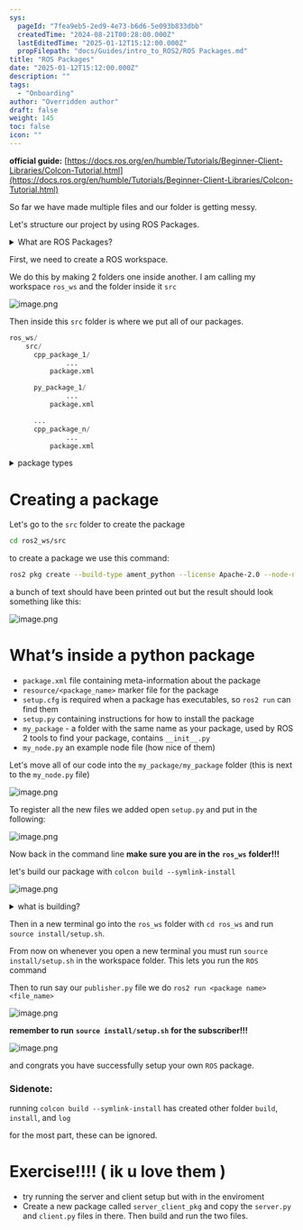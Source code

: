 ```yaml
---
sys:
  pageId: "7fea9eb5-2ed9-4e73-b6d6-5e093b833dbb"
  createdTime: "2024-08-21T00:28:00.000Z"
  lastEditedTime: "2025-01-12T15:12:00.000Z"
  propFilepath: "docs/Guides/intro_to_ROS2/ROS Packages.md"
title: "ROS Packages"
date: "2025-01-12T15:12:00.000Z"
description: ""
tags:
  - "Onboarding"
author: "Overridden author"
draft: false
weight: 145
toc: false
icon: ""
---
```


**official guide:** [https://docs.ros.org/en/humble/Tutorials/Beginner-Client-Libraries/Colcon-Tutorial.html](https://docs.ros.org/en/humble/Tutorials/Beginner-Client-Libraries/Colcon-Tutorial.html)

So far we have made multiple files and our folder is getting messy.

Let's structure our project by using ROS Packages.

<details>

<summary>What are ROS Packages?</summary>

ROS Packages are, as the name implies, packages of code that are highly sharable between ROS developers.

They consist of a folder, `package.xml` file, and source code

```python
      cpp_package_1/
		      ... imagine much code files here ..
          package.xml
```

</details>

First, we need to create a ROS workspace.

We do this by making 2 folders one inside another. I am calling my workspace `ros_ws` and the folder inside it `src`

![image.png](https://prod-files-secure.s3.us-west-2.amazonaws.com/d518164a-d88e-44d1-a4ee-3adb3bd8bce0/70706947-fd18-4537-a67b-e12946812d31/image.png?X-Amz-Algorithm=AWS4-HMAC-SHA256&X-Amz-Content-Sha256=UNSIGNED-PAYLOAD&X-Amz-Credential=ASIAZI2LB466RTQJVMDO%2F20250206%2Fus-west-2%2Fs3%2Faws4_request&X-Amz-Date=20250206T140750Z&X-Amz-Expires=3600&X-Amz-Security-Token=IQoJb3JpZ2luX2VjEEYaCXVzLXdlc3QtMiJIMEYCIQCgRjM3QPRHhPJYlInAelHDPT2R0NdPHzXT6gVuE3uAiwIhANO190k1bEusoCB6obiQGnrA7hx7QvARvemeEG36DlIhKv8DCF8QABoMNjM3NDIzMTgzODA1IgytxWwaGgLKUk20ynMq3AO%2FOaGhVdxMe3hwef7AkVFqsAVfJz3lm%2F4xvK%2BA5mGdMzi2TdKO4HKCmBp%2F9GY1GirAWJsVMTRzlC2xuzHE%2F3%2F2XCDGSlrBSaK4elURf%2BquXX49N9k5KtcUPmKDVKI54Vx8rlruk9K5lYH92CBy7jgW%2BZqOk7ZoYXPQ2WCIi8XdP%2Fr9n3DMiqD5Yb8FnMxJJv2U3%2F%2FARSue8ZBktJcUkgZ8d0fNumciHYg2%2BXYRLtsdXQFgGlkWW3oPW3V5Ol2155gQtGdhu25M8W1SkW%2BeBMex4HxjRw9SYKs1NU3po%2FCp240yQCKBMy0wr0ZhbyE1on4M9oV7FggZHzMZrcatl6l9t%2BqgYPjX2nJvZ45sBPO%2F6a4NG2IjGeljbwQpZod3XtoodkNXntGJN6szOT91QDPTMgy4b6NrLJPJB8DM2cBJVJBDRk19%2FdQ22Tldelw%2BZC2kqruh3wliPgh5YRN3Re%2BIByAL6DuBTEZgPV1G9afgOH%2BhKXpywVFfN3VQeqKop6Y%2BXuIRFIbzGobnPwWxa5kPj6WeKS4iSy8LprvA6ZNdQKGdfSoWR%2FfQxIXS4p8qq8qEQrb0on20QdUzmyg%2FMTD83fIdJGkKL5NI4xIJgvO3G0xGK39AZUGCXEMMzDCb%2BpK9BjqkAeneyjBMGynZagaNx7gX1%2Fqu5t9BIzr0jy%2FjWT8v%2BA%2FR90s%2FnNMaeCf9kbaaElIlFXSkKcZJs0atMtD1T9ub2LznXxk6kXxvNaOxUUqPVcLLJNj2sfK4HK%2BJTcOfeZ%2Fs26f62ekVsGP%2F4GBSDvzxbvtz8yGA%2FxtAemDg%2BicSqgrX9W665bKZ9EUsh4cs4fk3X407iWnH1f6PkahdLwGE1fY0LnsK&X-Amz-Signature=8211669ef871cf45c4565b85abbc290481fa740b69b3f99b57f42879f33ea0ad&X-Amz-SignedHeaders=host&x-id=GetObject)

Then inside this `src` folder is where we put all of our packages.

```python
ros_ws/
    src/
      cpp_package_1/
		      ...
          package.xml

      py_package_1/
		      ...
          package.xml

      ...
      cpp_package_n/
		      ...
          package.xml

```

<details>

<summary>package types</summary>

packages can be either `C++` or python.

the intern file structure is different for each but for this guide we will stick to creating python packages

</details>

# Creating a package

Let's go to the `src` folder to create the package

```bash
cd ros2_ws/src
```

to create a package we use this command:

```bash
ros2 pkg create --build-type ament_python --license Apache-2.0 --node-name my_node my_package
```

a bunch of text should have been printed out but the result should look something like this:

![image.png](https://prod-files-secure.s3.us-west-2.amazonaws.com/d518164a-d88e-44d1-a4ee-3adb3bd8bce0/e6cf1e3f-8512-4a3e-b131-079f800bf3e8/image.png?X-Amz-Algorithm=AWS4-HMAC-SHA256&X-Amz-Content-Sha256=UNSIGNED-PAYLOAD&X-Amz-Credential=ASIAZI2LB466RTQJVMDO%2F20250206%2Fus-west-2%2Fs3%2Faws4_request&X-Amz-Date=20250206T140750Z&X-Amz-Expires=3600&X-Amz-Security-Token=IQoJb3JpZ2luX2VjEEYaCXVzLXdlc3QtMiJIMEYCIQCgRjM3QPRHhPJYlInAelHDPT2R0NdPHzXT6gVuE3uAiwIhANO190k1bEusoCB6obiQGnrA7hx7QvARvemeEG36DlIhKv8DCF8QABoMNjM3NDIzMTgzODA1IgytxWwaGgLKUk20ynMq3AO%2FOaGhVdxMe3hwef7AkVFqsAVfJz3lm%2F4xvK%2BA5mGdMzi2TdKO4HKCmBp%2F9GY1GirAWJsVMTRzlC2xuzHE%2F3%2F2XCDGSlrBSaK4elURf%2BquXX49N9k5KtcUPmKDVKI54Vx8rlruk9K5lYH92CBy7jgW%2BZqOk7ZoYXPQ2WCIi8XdP%2Fr9n3DMiqD5Yb8FnMxJJv2U3%2F%2FARSue8ZBktJcUkgZ8d0fNumciHYg2%2BXYRLtsdXQFgGlkWW3oPW3V5Ol2155gQtGdhu25M8W1SkW%2BeBMex4HxjRw9SYKs1NU3po%2FCp240yQCKBMy0wr0ZhbyE1on4M9oV7FggZHzMZrcatl6l9t%2BqgYPjX2nJvZ45sBPO%2F6a4NG2IjGeljbwQpZod3XtoodkNXntGJN6szOT91QDPTMgy4b6NrLJPJB8DM2cBJVJBDRk19%2FdQ22Tldelw%2BZC2kqruh3wliPgh5YRN3Re%2BIByAL6DuBTEZgPV1G9afgOH%2BhKXpywVFfN3VQeqKop6Y%2BXuIRFIbzGobnPwWxa5kPj6WeKS4iSy8LprvA6ZNdQKGdfSoWR%2FfQxIXS4p8qq8qEQrb0on20QdUzmyg%2FMTD83fIdJGkKL5NI4xIJgvO3G0xGK39AZUGCXEMMzDCb%2BpK9BjqkAeneyjBMGynZagaNx7gX1%2Fqu5t9BIzr0jy%2FjWT8v%2BA%2FR90s%2FnNMaeCf9kbaaElIlFXSkKcZJs0atMtD1T9ub2LznXxk6kXxvNaOxUUqPVcLLJNj2sfK4HK%2BJTcOfeZ%2Fs26f62ekVsGP%2F4GBSDvzxbvtz8yGA%2FxtAemDg%2BicSqgrX9W665bKZ9EUsh4cs4fk3X407iWnH1f6PkahdLwGE1fY0LnsK&X-Amz-Signature=fcac0edb80b9162f894384e150f1d492374480be924c27d3f87af72ad93d25a6&X-Amz-SignedHeaders=host&x-id=GetObject)

# What’s inside a python package

- `package.xml` file containing meta-information about the package
- `resource/<package_name>` marker file for the package
- `setup.cfg` is required when a package has executables, so `ros2 run` can find them
- `setup.py` containing instructions for how to install the package
- `my_package` - a folder with the same name as your package, used by ROS 2 tools to find your package, contains `__init__.py`
- `my_node.py` an example node file (how nice of them)

Let's move all of our code into the `my_package/my_package` folder (this is next to the `my_node.py` file)

![image.png](https://prod-files-secure.s3.us-west-2.amazonaws.com/d518164a-d88e-44d1-a4ee-3adb3bd8bce0/9ce58f11-0da9-4d3e-b86d-506a9685d378/image.png?X-Amz-Algorithm=AWS4-HMAC-SHA256&X-Amz-Content-Sha256=UNSIGNED-PAYLOAD&X-Amz-Credential=ASIAZI2LB466RTQJVMDO%2F20250206%2Fus-west-2%2Fs3%2Faws4_request&X-Amz-Date=20250206T140750Z&X-Amz-Expires=3600&X-Amz-Security-Token=IQoJb3JpZ2luX2VjEEYaCXVzLXdlc3QtMiJIMEYCIQCgRjM3QPRHhPJYlInAelHDPT2R0NdPHzXT6gVuE3uAiwIhANO190k1bEusoCB6obiQGnrA7hx7QvARvemeEG36DlIhKv8DCF8QABoMNjM3NDIzMTgzODA1IgytxWwaGgLKUk20ynMq3AO%2FOaGhVdxMe3hwef7AkVFqsAVfJz3lm%2F4xvK%2BA5mGdMzi2TdKO4HKCmBp%2F9GY1GirAWJsVMTRzlC2xuzHE%2F3%2F2XCDGSlrBSaK4elURf%2BquXX49N9k5KtcUPmKDVKI54Vx8rlruk9K5lYH92CBy7jgW%2BZqOk7ZoYXPQ2WCIi8XdP%2Fr9n3DMiqD5Yb8FnMxJJv2U3%2F%2FARSue8ZBktJcUkgZ8d0fNumciHYg2%2BXYRLtsdXQFgGlkWW3oPW3V5Ol2155gQtGdhu25M8W1SkW%2BeBMex4HxjRw9SYKs1NU3po%2FCp240yQCKBMy0wr0ZhbyE1on4M9oV7FggZHzMZrcatl6l9t%2BqgYPjX2nJvZ45sBPO%2F6a4NG2IjGeljbwQpZod3XtoodkNXntGJN6szOT91QDPTMgy4b6NrLJPJB8DM2cBJVJBDRk19%2FdQ22Tldelw%2BZC2kqruh3wliPgh5YRN3Re%2BIByAL6DuBTEZgPV1G9afgOH%2BhKXpywVFfN3VQeqKop6Y%2BXuIRFIbzGobnPwWxa5kPj6WeKS4iSy8LprvA6ZNdQKGdfSoWR%2FfQxIXS4p8qq8qEQrb0on20QdUzmyg%2FMTD83fIdJGkKL5NI4xIJgvO3G0xGK39AZUGCXEMMzDCb%2BpK9BjqkAeneyjBMGynZagaNx7gX1%2Fqu5t9BIzr0jy%2FjWT8v%2BA%2FR90s%2FnNMaeCf9kbaaElIlFXSkKcZJs0atMtD1T9ub2LznXxk6kXxvNaOxUUqPVcLLJNj2sfK4HK%2BJTcOfeZ%2Fs26f62ekVsGP%2F4GBSDvzxbvtz8yGA%2FxtAemDg%2BicSqgrX9W665bKZ9EUsh4cs4fk3X407iWnH1f6PkahdLwGE1fY0LnsK&X-Amz-Signature=171bae9ca20fb9e2efae84c9e4480f9fe09c6217f85cdd40dc003a38a259b59b&X-Amz-SignedHeaders=host&x-id=GetObject)

To register all the new files we added open `setup.py` and put in the following:

![image.png](https://prod-files-secure.s3.us-west-2.amazonaws.com/d518164a-d88e-44d1-a4ee-3adb3bd8bce0/1cd7c262-4cae-4496-9d75-c178537d24a2/image.png?X-Amz-Algorithm=AWS4-HMAC-SHA256&X-Amz-Content-Sha256=UNSIGNED-PAYLOAD&X-Amz-Credential=ASIAZI2LB466RTQJVMDO%2F20250206%2Fus-west-2%2Fs3%2Faws4_request&X-Amz-Date=20250206T140750Z&X-Amz-Expires=3600&X-Amz-Security-Token=IQoJb3JpZ2luX2VjEEYaCXVzLXdlc3QtMiJIMEYCIQCgRjM3QPRHhPJYlInAelHDPT2R0NdPHzXT6gVuE3uAiwIhANO190k1bEusoCB6obiQGnrA7hx7QvARvemeEG36DlIhKv8DCF8QABoMNjM3NDIzMTgzODA1IgytxWwaGgLKUk20ynMq3AO%2FOaGhVdxMe3hwef7AkVFqsAVfJz3lm%2F4xvK%2BA5mGdMzi2TdKO4HKCmBp%2F9GY1GirAWJsVMTRzlC2xuzHE%2F3%2F2XCDGSlrBSaK4elURf%2BquXX49N9k5KtcUPmKDVKI54Vx8rlruk9K5lYH92CBy7jgW%2BZqOk7ZoYXPQ2WCIi8XdP%2Fr9n3DMiqD5Yb8FnMxJJv2U3%2F%2FARSue8ZBktJcUkgZ8d0fNumciHYg2%2BXYRLtsdXQFgGlkWW3oPW3V5Ol2155gQtGdhu25M8W1SkW%2BeBMex4HxjRw9SYKs1NU3po%2FCp240yQCKBMy0wr0ZhbyE1on4M9oV7FggZHzMZrcatl6l9t%2BqgYPjX2nJvZ45sBPO%2F6a4NG2IjGeljbwQpZod3XtoodkNXntGJN6szOT91QDPTMgy4b6NrLJPJB8DM2cBJVJBDRk19%2FdQ22Tldelw%2BZC2kqruh3wliPgh5YRN3Re%2BIByAL6DuBTEZgPV1G9afgOH%2BhKXpywVFfN3VQeqKop6Y%2BXuIRFIbzGobnPwWxa5kPj6WeKS4iSy8LprvA6ZNdQKGdfSoWR%2FfQxIXS4p8qq8qEQrb0on20QdUzmyg%2FMTD83fIdJGkKL5NI4xIJgvO3G0xGK39AZUGCXEMMzDCb%2BpK9BjqkAeneyjBMGynZagaNx7gX1%2Fqu5t9BIzr0jy%2FjWT8v%2BA%2FR90s%2FnNMaeCf9kbaaElIlFXSkKcZJs0atMtD1T9ub2LznXxk6kXxvNaOxUUqPVcLLJNj2sfK4HK%2BJTcOfeZ%2Fs26f62ekVsGP%2F4GBSDvzxbvtz8yGA%2FxtAemDg%2BicSqgrX9W665bKZ9EUsh4cs4fk3X407iWnH1f6PkahdLwGE1fY0LnsK&X-Amz-Signature=d828a0a58320ec7f9d7cd1cc1a25d2bce0aac54b59dc1da39a901c3a11af0ca2&X-Amz-SignedHeaders=host&x-id=GetObject)

Now back in the command line **make sure you are in the** **`ros_ws`** **folder!!!**

let's build our package with `colcon build --symlink-install`

![image.png](https://prod-files-secure.s3.us-west-2.amazonaws.com/d518164a-d88e-44d1-a4ee-3adb3bd8bce0/2f2a0d27-b173-48fd-b189-5f5c0ce65619/image.png?X-Amz-Algorithm=AWS4-HMAC-SHA256&X-Amz-Content-Sha256=UNSIGNED-PAYLOAD&X-Amz-Credential=ASIAZI2LB466RTQJVMDO%2F20250206%2Fus-west-2%2Fs3%2Faws4_request&X-Amz-Date=20250206T140750Z&X-Amz-Expires=3600&X-Amz-Security-Token=IQoJb3JpZ2luX2VjEEYaCXVzLXdlc3QtMiJIMEYCIQCgRjM3QPRHhPJYlInAelHDPT2R0NdPHzXT6gVuE3uAiwIhANO190k1bEusoCB6obiQGnrA7hx7QvARvemeEG36DlIhKv8DCF8QABoMNjM3NDIzMTgzODA1IgytxWwaGgLKUk20ynMq3AO%2FOaGhVdxMe3hwef7AkVFqsAVfJz3lm%2F4xvK%2BA5mGdMzi2TdKO4HKCmBp%2F9GY1GirAWJsVMTRzlC2xuzHE%2F3%2F2XCDGSlrBSaK4elURf%2BquXX49N9k5KtcUPmKDVKI54Vx8rlruk9K5lYH92CBy7jgW%2BZqOk7ZoYXPQ2WCIi8XdP%2Fr9n3DMiqD5Yb8FnMxJJv2U3%2F%2FARSue8ZBktJcUkgZ8d0fNumciHYg2%2BXYRLtsdXQFgGlkWW3oPW3V5Ol2155gQtGdhu25M8W1SkW%2BeBMex4HxjRw9SYKs1NU3po%2FCp240yQCKBMy0wr0ZhbyE1on4M9oV7FggZHzMZrcatl6l9t%2BqgYPjX2nJvZ45sBPO%2F6a4NG2IjGeljbwQpZod3XtoodkNXntGJN6szOT91QDPTMgy4b6NrLJPJB8DM2cBJVJBDRk19%2FdQ22Tldelw%2BZC2kqruh3wliPgh5YRN3Re%2BIByAL6DuBTEZgPV1G9afgOH%2BhKXpywVFfN3VQeqKop6Y%2BXuIRFIbzGobnPwWxa5kPj6WeKS4iSy8LprvA6ZNdQKGdfSoWR%2FfQxIXS4p8qq8qEQrb0on20QdUzmyg%2FMTD83fIdJGkKL5NI4xIJgvO3G0xGK39AZUGCXEMMzDCb%2BpK9BjqkAeneyjBMGynZagaNx7gX1%2Fqu5t9BIzr0jy%2FjWT8v%2BA%2FR90s%2FnNMaeCf9kbaaElIlFXSkKcZJs0atMtD1T9ub2LznXxk6kXxvNaOxUUqPVcLLJNj2sfK4HK%2BJTcOfeZ%2Fs26f62ekVsGP%2F4GBSDvzxbvtz8yGA%2FxtAemDg%2BicSqgrX9W665bKZ9EUsh4cs4fk3X407iWnH1f6PkahdLwGE1fY0LnsK&X-Amz-Signature=04fe2d7dd4322dccc19d522308482cb5852c94564cc5f3194f5076f8aa145dd1&X-Amz-SignedHeaders=host&x-id=GetObject)

<details>

<summary>what is building?</summary>

if you are a CS major at Rose-Hulman you will learn the answer to this in CSSE132

but TLDR; is it combines all the code files into one program that can be run easily 

</details>

Then in a new terminal go into the `ros_ws` folder with `cd ros_ws` and run `source install/setup.sh`. 

From now on whenever you open a new terminal you must run `source install/setup.sh` in the workspace folder. This lets you run the `ROS` command

Then to run say our `publisher.py` file we do `ros2 run <package name> <file_name>`

![image.png](https://prod-files-secure.s3.us-west-2.amazonaws.com/d518164a-d88e-44d1-a4ee-3adb3bd8bce0/4f4b1219-3a44-4632-aa0a-ce3471699f59/image.png?X-Amz-Algorithm=AWS4-HMAC-SHA256&X-Amz-Content-Sha256=UNSIGNED-PAYLOAD&X-Amz-Credential=ASIAZI2LB466RTQJVMDO%2F20250206%2Fus-west-2%2Fs3%2Faws4_request&X-Amz-Date=20250206T140750Z&X-Amz-Expires=3600&X-Amz-Security-Token=IQoJb3JpZ2luX2VjEEYaCXVzLXdlc3QtMiJIMEYCIQCgRjM3QPRHhPJYlInAelHDPT2R0NdPHzXT6gVuE3uAiwIhANO190k1bEusoCB6obiQGnrA7hx7QvARvemeEG36DlIhKv8DCF8QABoMNjM3NDIzMTgzODA1IgytxWwaGgLKUk20ynMq3AO%2FOaGhVdxMe3hwef7AkVFqsAVfJz3lm%2F4xvK%2BA5mGdMzi2TdKO4HKCmBp%2F9GY1GirAWJsVMTRzlC2xuzHE%2F3%2F2XCDGSlrBSaK4elURf%2BquXX49N9k5KtcUPmKDVKI54Vx8rlruk9K5lYH92CBy7jgW%2BZqOk7ZoYXPQ2WCIi8XdP%2Fr9n3DMiqD5Yb8FnMxJJv2U3%2F%2FARSue8ZBktJcUkgZ8d0fNumciHYg2%2BXYRLtsdXQFgGlkWW3oPW3V5Ol2155gQtGdhu25M8W1SkW%2BeBMex4HxjRw9SYKs1NU3po%2FCp240yQCKBMy0wr0ZhbyE1on4M9oV7FggZHzMZrcatl6l9t%2BqgYPjX2nJvZ45sBPO%2F6a4NG2IjGeljbwQpZod3XtoodkNXntGJN6szOT91QDPTMgy4b6NrLJPJB8DM2cBJVJBDRk19%2FdQ22Tldelw%2BZC2kqruh3wliPgh5YRN3Re%2BIByAL6DuBTEZgPV1G9afgOH%2BhKXpywVFfN3VQeqKop6Y%2BXuIRFIbzGobnPwWxa5kPj6WeKS4iSy8LprvA6ZNdQKGdfSoWR%2FfQxIXS4p8qq8qEQrb0on20QdUzmyg%2FMTD83fIdJGkKL5NI4xIJgvO3G0xGK39AZUGCXEMMzDCb%2BpK9BjqkAeneyjBMGynZagaNx7gX1%2Fqu5t9BIzr0jy%2FjWT8v%2BA%2FR90s%2FnNMaeCf9kbaaElIlFXSkKcZJs0atMtD1T9ub2LznXxk6kXxvNaOxUUqPVcLLJNj2sfK4HK%2BJTcOfeZ%2Fs26f62ekVsGP%2F4GBSDvzxbvtz8yGA%2FxtAemDg%2BicSqgrX9W665bKZ9EUsh4cs4fk3X407iWnH1f6PkahdLwGE1fY0LnsK&X-Amz-Signature=a97536ee12bf45919f80468f33ea36258b777ac24a8008bad450462fb4693083&X-Amz-SignedHeaders=host&x-id=GetObject)

**remember to run** **`source install/setup.sh`** **for the subscriber!!!**

![image.png](https://prod-files-secure.s3.us-west-2.amazonaws.com/d518164a-d88e-44d1-a4ee-3adb3bd8bce0/02121119-dad4-49ec-8356-c956108b4243/image.png?X-Amz-Algorithm=AWS4-HMAC-SHA256&X-Amz-Content-Sha256=UNSIGNED-PAYLOAD&X-Amz-Credential=ASIAZI2LB466RTQJVMDO%2F20250206%2Fus-west-2%2Fs3%2Faws4_request&X-Amz-Date=20250206T140750Z&X-Amz-Expires=3600&X-Amz-Security-Token=IQoJb3JpZ2luX2VjEEYaCXVzLXdlc3QtMiJIMEYCIQCgRjM3QPRHhPJYlInAelHDPT2R0NdPHzXT6gVuE3uAiwIhANO190k1bEusoCB6obiQGnrA7hx7QvARvemeEG36DlIhKv8DCF8QABoMNjM3NDIzMTgzODA1IgytxWwaGgLKUk20ynMq3AO%2FOaGhVdxMe3hwef7AkVFqsAVfJz3lm%2F4xvK%2BA5mGdMzi2TdKO4HKCmBp%2F9GY1GirAWJsVMTRzlC2xuzHE%2F3%2F2XCDGSlrBSaK4elURf%2BquXX49N9k5KtcUPmKDVKI54Vx8rlruk9K5lYH92CBy7jgW%2BZqOk7ZoYXPQ2WCIi8XdP%2Fr9n3DMiqD5Yb8FnMxJJv2U3%2F%2FARSue8ZBktJcUkgZ8d0fNumciHYg2%2BXYRLtsdXQFgGlkWW3oPW3V5Ol2155gQtGdhu25M8W1SkW%2BeBMex4HxjRw9SYKs1NU3po%2FCp240yQCKBMy0wr0ZhbyE1on4M9oV7FggZHzMZrcatl6l9t%2BqgYPjX2nJvZ45sBPO%2F6a4NG2IjGeljbwQpZod3XtoodkNXntGJN6szOT91QDPTMgy4b6NrLJPJB8DM2cBJVJBDRk19%2FdQ22Tldelw%2BZC2kqruh3wliPgh5YRN3Re%2BIByAL6DuBTEZgPV1G9afgOH%2BhKXpywVFfN3VQeqKop6Y%2BXuIRFIbzGobnPwWxa5kPj6WeKS4iSy8LprvA6ZNdQKGdfSoWR%2FfQxIXS4p8qq8qEQrb0on20QdUzmyg%2FMTD83fIdJGkKL5NI4xIJgvO3G0xGK39AZUGCXEMMzDCb%2BpK9BjqkAeneyjBMGynZagaNx7gX1%2Fqu5t9BIzr0jy%2FjWT8v%2BA%2FR90s%2FnNMaeCf9kbaaElIlFXSkKcZJs0atMtD1T9ub2LznXxk6kXxvNaOxUUqPVcLLJNj2sfK4HK%2BJTcOfeZ%2Fs26f62ekVsGP%2F4GBSDvzxbvtz8yGA%2FxtAemDg%2BicSqgrX9W665bKZ9EUsh4cs4fk3X407iWnH1f6PkahdLwGE1fY0LnsK&X-Amz-Signature=8feed1a9e513730c5a30ed6c9e0e8fc4bba185d8e48771c704b5b5b8ac6523f5&X-Amz-SignedHeaders=host&x-id=GetObject)

and congrats you have successfully setup your own `ROS` package.

### Sidenote:

running `colcon build --symlink-install` has created other folder `build`, `install`, and `log`

for the most part, these can be ignored.

# Exercise!!!! ( ik u love them )

- try running the server and client setup but with in the enviroment
- Create a new package called `server_client_pkg` and copy the `server.py` and `client.py` files in there. Then build and run the two files.
